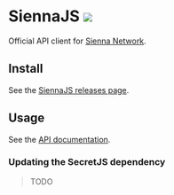 # SiennaJS [![](https://img.shields.io/github/package-json/v/SiennaNetwork/siennajs?label=siennajs&style=flat-square)](./CONTRIBUTING.md)

Official API client for [Sienna Network](https://sienna.network/).

## Install

See the [SiennaJS releases page](https://github.com/SiennaNetwork/siennajs/releases).

## Usage

See the [API documentation](https://siennanetwork.github.io/siennajs/modules.html).

### Updating the SecretJS dependency

> TODO
